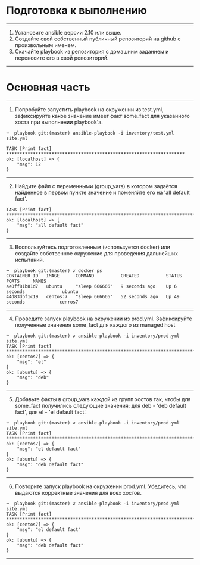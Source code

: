 # Подготовка к выполнению
______________________________________
1. Установите ansible версии 2.10 или выше.
2. Создайте свой собственный публичный репозиторий на github с произвольным именем.
3. Скачайте playbook из репозитория с домашним заданием и перенесите его в свой репозиторий.<br/>
__________________________________________
# Основная часть

_________________________________________
1. Попробуйте запустить playbook на окружении из test.yml, зафиксируйте какое значение имеет факт some_fact для указанного хоста при выполнении playbook'a.<br>
```
➜  playbook git:(master) ansible-playbook -i inventory/test.yml site.yml

TASK [Print fact] *******************************************************************
ok: [localhost] => {
    "msg": 12
}
```
__________________________________________
2. Найдите файл с переменными (group_vars) в котором задаётся найденное в первом пункте значение и поменяйте его на 'all default fact'.
```
TASK [Print fact] ******************************************************************************************************************************
ok: [localhost] => {
    "msg": "all default fact"
}
```
___________________________________________
3. Воспользуйтесь подготовленным (используется docker) или создайте собственное окружение для проведения дальнейших испытаний.
```
➜  playbook git:(master) ✗ docker ps
CONTAINER ID   IMAGE      COMMAND          CREATED          STATUS          PORTS     NAMES
ae0ff81b81d7   ubuntu     "sleep 666666"   9 seconds ago    Up 6 seconds              ubuntu
44d83dbf1c19   centos:7   "sleep 666666"   52 seconds ago   Up 49 seconds             cenros7
```
_________________________________________________
4. Проведите запуск playbook на окружении из prod.yml. Зафиксируйте полученные значения some_fact для каждого из managed host
```
➜  playbook git:(master) ✗ ansible-playbook -i inventory/prod.yml site.yml
TASK [Print fact] ****************************************************************************************************************************************************************************************************************
ok: [centos7] => {
    "msg": "el"
}
ok: [ubuntu] => {
    "msg": "deb"
}
```
______________________________________________
5. Добавьте факты в group_vars каждой из групп хостов так, чтобы для some_fact получились следующие значения: для deb - 'deb default fact', для el - 'el default fact'.
```
➜  playbook git:(master) ✗ ansible-playbook -i inventory/prod.yml site.yml
TASK [Print fact] ****************************************************************************************************************************************************************************************************************
ok: [centos7] => {
    "msg": "el default fact"
}
ok: [ubuntu] => {
    "msg": "deb default fact"
}
```
________________________________________________
6. Повторите запуск playbook на окружении prod.yml. Убедитесь, что выдаются корректные значения для всех хостов.
```
➜  playbook git:(master) ✗ ansible-playbook -i inventory/prod.yml site.yml
TASK [Print fact] ****************************************************************************************************************************************************************************************************************
ok: [centos7] => {
    "msg": "el default fact"
}
ok: [ubuntu] => {
    "msg": "deb default fact"
}
```
________________________________________________
 
